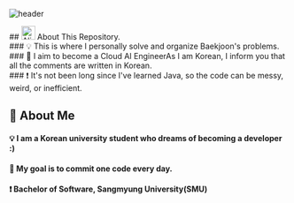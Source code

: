 <div>
  
  <!--Header-->
  ![header](https://capsule-render.vercel.app/api?type=rect&color=gradient&height=300&section=header&text=JAVA_STUDY%20%20🌳)
  
</div>

<div>
  <!--Body-->
  ## <img src="https://raw.githubusercontent.com/Tarikul-Islam-Anik/Animated-Fluent-Emojis/master/Emojis/Smilies/Alien.png" alt="Alien" width="25" height="25" />
   About This Repository.<br/>
  ### 💡 This is where I personally solve and organize Baekjoon's problems.<br/>
  ### 📖 I aim to become a Cloud AI EngineerAs I am Korean, I inform you that all the comments are written in Korean.<br/>
  ### ❗ It's not been long since I've learned Java, so the code can be messy, weird, or inefficient.
  <br/>
  <div>
  <!--Body-->
  
  ## 👀 About Me
  #### 💡 I am a Korean university student who dreams of becoming a developer :) <br/>
  #### 📖 My goal is to commit one code every day.<br/>
  #### ❗ Bachelor of Software, Sangmyung University(SMU)
  <br/>
</div>

